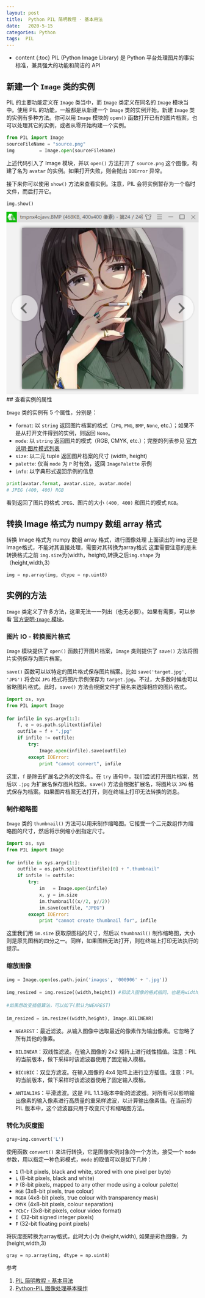 ```yaml
---
layout: post
title:  Python PIL 简明教程 - 基本用法
date:   2020-5-15
categories: Python
tags:  PIL 
---
```

* content
{:toc}
PIL (Python Image Library) 是 Python 平台处理图片的事实标准，兼具强大的功能和简洁的 API















## 新建一个 `Image` 类的实例

PIL 的主要功能定义在 `Image` 类当中，而 `Image` 类定义在同名的 `Image` 模块当中。使用 PIL 的功能，一般都是从新建一个 `Image` 类的实例开始。新建 `Image` 类的实例有多种方法。你可以用 `Image` 模块的 `open()` 函数打开已有的图片档案，也可以处理其它的实例，或者从零开始构建一个实例。

```python
from PIL import Image
sourceFileName = "source.png"
img         = Image.open(sourceFileName)
```

上述代码引入了 Image 模块，并以 `open()` 方法打开了 `source.png` 这个图像，构建了名为 `avatar` 的实例。如果打开失败，则会抛出 `IOError` 异常。

接下来你可以使用 `show()` 方法来查看实例。注意，PIL 会将实例暂存为一个临时文件，而后打开它。

```
img.show()
```





<center><img src="https://raw.githubusercontent.com/HG1227/image/master/img_tuchuang/20200515150945.png"></center>
## 查看实例的属性

`Image` 类的实例有 5 个属性，分别是：

- `format`: 以 `string` 返回图片档案的格式（`JPG`, `PNG`, `BMP`, `None`, etc.）；如果不是从打开文件得到的实例，则返回 `None`。
- `mode`: 以 `string` 返回图片的模式（RGB, CMYK, etc.）；完整的列表参见 [官方说明·图片模式列表](http://effbot.org/imagingbook/concepts.htm#mode)
- `size`: 以二元 tuple 返回图片档案的尺寸 (width, height)
- `palette`: 仅当 `mode` 为 `P` 时有效，返回 `ImagePalette` 示例
- `info`: 以字典形式返回示例的信息

```python
print(avatar.format, avatar.size, avatar.mode)
# JPEG (400, 400) RGB
```

看到返回了图片的格式 `JPEG`、图片的大小 `(400, 400)` 和图片的模式 `RGB`。

## 转换 Image 格式为 numpy 数组 array 格式

转换 Image 格式为 numpy 数组 array 格式，进行图像处理
上面读出的 img 还是Image格式，不能对其直接处理，需要对其转换为array格式
 这里需要注意的是未转换格式之前 `img.size`为(width，height),转换之后`img.shape` 为（height,width,3）

```python
img = np.array(img, dtype = np.uint8)
```



## 实例的方法

`Image` 类定义了许多方法，这里无法一一列出（也无必要）。如果有需要，可以参看 [官方说明·`Image` 模块](http://effbot.org/imagingbook/image.htm)。

### 图片 IO - 转换图片格式

`Image` 模块提供了 `open()` 函数打开图片档案，`Image` 类则提供了 `save()` 方法将图片实例保存为图片档案。

`save()` 函数可以以特定的图片格式保存图片档案。比如 `save('target.jpg', 'JPG')` 将会以 `JPG` 格式将图片示例保存为 `target.jpg`。不过，大多数时候也可以省略图片格式。此时，`save()` 方法会根据文件扩展名来选择相应的图片格式。

```python
import os, sys
from PIL import Image

for infile in sys.argv[1:]:
    f, e = os.path.splitext(infile)
    outfile = f + ".jpg"
    if infile != outfile:
        try:
            Image.open(infile).save(outfile)
        except IOError:
            print "cannot convert", infile
```

这里，`f` 是除去扩展名之外的文件名。在 `try` 语句中，我们尝试打开图片档案，然后以 `.jpg` 为扩展名保存图片档案。`save()` 方法会根据扩展名，将图片以 `JPG` 格式保存为档案。如果图片档案无法打开，则在终端上打印无法转换的消息。

### 制作缩略图

`Image` 类的 `thumbnail()` 方法可以用来制作缩略图。它接受一个二元数组作为缩略图的尺寸，然后将示例缩小到指定尺寸。

```python
import os, sys
from PIL import Image

for infile in sys.argv[1:]:
    outfile = os.path.splitext(infile)[0] + ".thumbnail"
    if infile != outfile:
        try:
            im   = Image.open(infile)
            x, y = im.size
            im.thumbnail((x//2, y//2))
            im.save(outfile, "JPEG")
        except IOError:
            print "cannot create thumbnail for", infile
```

这里我们用 `im.size` 获取原图档的尺寸，然后以 `thumbnail()` 制作缩略图，大小则是原先图档的四分之一。同样，如果图档无法打开，则在终端上打印无法执行的提示。

### 缩放图像

```python
img = Image.open(os.path.join('images', '000906' + '.jpg'))

img_resized = img.resize((width,height)) #和读入图像的格式相同，也是先width后height

#如果想改变插值算法，可以如下(默认为NEAREST)

im_resized = im.resize((width,height), Image.BILINEAR)

```

- `NEAREST`：最近滤波。从输入图像中选取最近的像素作为输出像素。它忽略了所有其他的像素。
- `BILINEAR`：双线性滤波。在输入图像的 2x2 矩阵上进行线性插值。注意：PIL的当前版本，做下采样时该滤波器使用了固定输入模板。
- `BICUBIC`：双立方滤波。在输入图像的 4x4 矩阵上进行立方插值。注意：PIL 的当前版本，做下采样时该滤波器使用了固定输入模板。

- `ANTIALIAS`：平滑滤波。这是 PIL 1.1.3版本中新的滤波器。对所有可以影响输出像素的输入像素进行高质量的重采样滤波，以计算输出像素值。在当前的 PIL 版本中，这个滤波器只用于改变尺寸和缩略图方法。




### 转化为灰度图

```python
gray=img.convert('L')
```

使用函数 `convert()` 来进行转换，它是图像实例对象的一个方法，接受一个 `mode `参数，用以指定一种色彩模式，`mode` 的取值可以是如下几种：

- `1` (1-bit pixels, black and white, stored with one pixel per byte)
- `L` (8-bit pixels, black and white)
- `P` (8-bit pixels, mapped to any other mode using a colour palette)
- `RGB` (3x8-bit pixels, true colour)
- `RGBA` (4x8-bit pixels, true colour with transparency mask)
- `CMYK` (4x8-bit pixels, colour separation)
- `YCbCr` (3x8-bit pixels, colour video format)
- `I `(32-bit signed integer pixels)
- `F` (32-bit floating point pixels)

将灰度图转换为array格式，此时大小为 (height,width), 如果是彩色图像，为 (height,width,3)  

`gray = np.array(img, dtype = np.uint8)`

参考

1. <a href="https://liam.page/2015/04/22/pil-tutorial-basic-usage/" blank="">PIL 简明教程 - 基本用法</a> 
2. <a href="https://blog.csdn.net/majinlei121/article/details/78933947" blank="">Python-PIL 图像处理基本操作</a> 